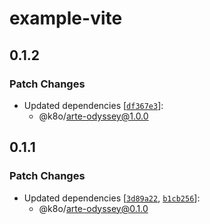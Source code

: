 # example-vite

## 0.1.2

### Patch Changes

- Updated dependencies [[`df367e3`](https://github.com/k35o/ArteOdyssey/commit/df367e3040785ee177191a7769b8aea5d5197dc9)]:
  - @k8o/arte-odyssey@1.0.0

## 0.1.1

### Patch Changes

- Updated dependencies [[`3d89a22`](https://github.com/k35o/ArteOdyssey/commit/3d89a2255d5647080f2e15a8631576db163a2185), [`b1cb256`](https://github.com/k35o/ArteOdyssey/commit/b1cb256d6f034e7a7e4694c2b8b1b21baf1abcd2)]:
  - @k8o/arte-odyssey@0.1.0
